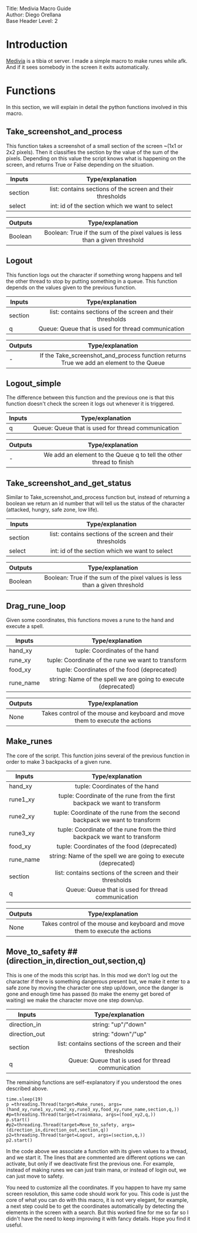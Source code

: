 Title:	Medivia Macro Guide  
Author:	Diego Orellana  
Base Header Level:	2  

# Introduction #

[Medivia] is a tibia ot server. I made a simple macro to make runes while afk. And if it sees somebody in the screen it exits automatically.  

# Functions #

In this section, we will explain in detail the python functions involved in this macro.

## Take_screenshot_and_process ##

This function takes a screenshot of a small section of the screen ~(1x1 or 2x2 pixels).
Then it classifies the section by the value of the sum of the pixels. 
Depending on this value the script knows what is happening on the screen, and returns True or False depending on the situation.

| Inputs   |      Type/explanation      |
|----------|:-------------:|
| section | list: contains sections of the screen and their thresholds |
| select |    int: id of the section which we want to select  |

| Outputs   |      Type/explanation      | 
|----------|:-------------:|
| Boolean | Boolean: True if the sum of the pixel values is less than a given threshold |

## Logout ##

This function logs out the character if something wrong happens and tell the other thread to stop by putting something in a queue. This function depends on the values given to the previous function. 

| Inputs   |      Type/explanation      |
|----------|:-------------:|
| section | list: contains sections of the screen and their thresholds |
| q |    Queue: Queue that is used for thread communication  |

| Outputs   |      Type/explanation      | 
|----------|:-------------:|
| - | If the Take_screenshot_and_process function returns True we add an element to the Queue |

## Logout_simple ##

The difference between this function and the previous one is that this function doesn't check the screen it logs out whenever it is triggered.

| Inputs   |      Type/explanation      |
|----------|:-------------:|
| q |    Queue: Queue that is used for thread communication  |

| Outputs   |      Type/explanation      | 
|----------|:-------------:|
|-| We add an element to the Queue q to tell the other thread to finish |

## Take_screenshot_and_get_status ##

Similar to Take_screenshot_and_process function but, instead of returning a boolean we return an id number that will tell us the status of the character (attacked, hungry, safe zone, low life).

| Inputs   |      Type/explanation      |
|----------|:-------------:|
| section | list: contains sections of the screen and their thresholds |
| select |    int: id of the section which we want to select  |

| Outputs   |      Type/explanation      | 
|----------|:-------------:|
| Boolean | Boolean: True if the sum of the pixel values is less than a given threshold |

## Drag_rune_loop ## 

Given some coordinates, this functions moves a rune to the hand and execute a spell.

| Inputs   |      Type/explanation      |
|----------|:-------------:|
| hand_xy | tuple: Coordinates of the hand |
| rune_xy | tuple: Coordinate of the rune we want to transform |
| food_xy | tuple: Coordinates of the food (deprecated) |
| rune_name |  string: Name of the spell we are going to execute (deprecated) |

| Outputs   |      Type/explanation      | 
|----------|:-------------:|
| None | Takes control of the mouse and keyboard and move them to execute the actions |

## Make_runes ## 

The core of the script. This function joins several of the previous function in order to make 3 backpacks of a given rune.

| Inputs   |      Type/explanation      |
|----------|:-------------:|
| hand_xy | tuple: Coordinates of the hand |
| rune1_xy | tuple: Coordinate of the rune from the first backpack we want to transform |
| rune2_xy | tuple: Coordinate of the rune from the second backpack we want to transform |
| rune3_xy | tuple: Coordinate of the rune from the third backpack we want to transform |
| food_xy | tuple: Coordinates of the food (deprecated) |
| rune_name |  string: Name of the spell we are going to execute (deprecated) |
| section | list: contains sections of the screen and their thresholds |
| q |    Queue: Queue that is used for thread communication  |

| Outputs   |      Type/explanation      | 
|----------|:-------------:|
| None | Takes control of the mouse and keyboard and move them to execute the actions |


## Move_to_safety ## (direction_in,direction_out,section,q)

This is one of the mods this script has. In this mod we don't log out the character if there is something dangerous present but, we make it enter to a safe zone by moving the character one step up/down, once the danger is gone and enough time has passed (to make the enemy get bored of waiting) we make the character move one step down/up.

| Inputs   |      Type/explanation      |
|----------|:-------------:|
| direction_in | string: "up"/"down" |
| direction_out | string: "down"/"up"|
| section | list: contains sections of the screen and their thresholds |
| q |    Queue: Queue that is used for thread communication  |


The remaining functions are self-explanatory if you understood the ones described above.


	time.sleep(19)
	p =threading.Thread(target=Make_runes, args=(hand_xy,rune1_xy,rune2_xy,rune3_xy,food_xy,rune_name,section,q,))
	#p=threading.Thread(target=trainmana, args=(food_xy2,q,))
	p.start()
	#p2=threading.Thread(target=Move_to_safety, args=(direction_in,direction_out,section,q))
	p2=threading.Thread(target=Logout, args=(section,q,))
	p2.start()


In the code above we associate a function with its given values to a thread, and we start it. The lines that are commented are different options we can activate, but only if we deactivate first the previous one. For example, instead of making runes we can just train mana, or instead of login out, we can just move to safety.


You need to customize all the coordinates. If you happen to have my same screen resolution, this same code should work for you. This code is just the core of what you can do with this macro, it is not very elegant, for example, a next step could be to get the coordinates automatically by detecting the elements in the screen with a search. But this worked fine for me so far so I didn't have the need to keep improving it with fancy details. Hope you find it useful.


[Medivia]:	https://medivia.online/

